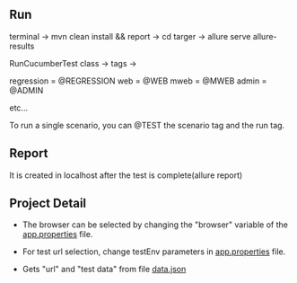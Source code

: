 
## Run 
terminal -> mvn clean install && 
report -> cd targer -> allure serve allure-results

RunCucumberTest class -> tags ->

regression = @REGRESSION
web = @WEB
mweb = @MWEB
admin = @ADMIN

etc...

To run a single scenario, you can @TEST the scenario tag and the run tag.


## Report 
It is created in localhost after the test is complete(allure report) 

## Project Detail


-  The browser can be selected by changing the "browser" variable of the [app.properties](https://github.com/DikeyVitamin/qa-web/blob/master/src/test/resources/app.properties) file.

-  For test url selection, change testEnv parameters in [app.properties](https://github.com/DikeyVitamin/qa-web/blob/master/src/test/resources/app.properties) file.

-  Gets "url" and "test data" from file [data.json](https://github.com/DikeyVitamin/qa-web/blob/master/src/test/resources/data.json)

